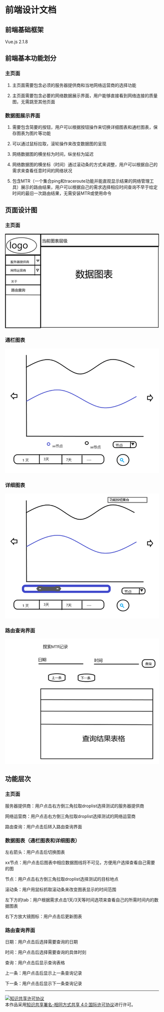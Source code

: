 # 前端设计文档

## 前端基础框架

Vue.js 2.1.8

## 前端基本功能划分

### 主页面

1. 主页面需要包含必须的服务器提供商和当地网络运营商的选择功能

2. 主页面需要包含必要的网络数据展示界面，用户能够直接看到网络连接的质量图，无需跳至其他页面  

### 数据图展示界面

1. 需要包含简要的按钮，用户可以根据按钮操作来切换详细图表和通栏图表，保存图表为图片等功能

2. 可以通过鼠标拉取，滚轮操作来改变数据图的呈现

3. 网络数据图的横坐标为时间，纵坐标为延迟

4. 网络数据图的横坐标（时间）通过滚动条的方式来调整，用户可以根据自己的需求来查看任意时间的网络状况

5. 包含MTR（一个集合ping和traceroute功能并能直观显示结果的网络管理工具）展示的路由结果，用户可以根据自己的需求选择相应时间查询不早于给定时间的最旧一次路由结果，无需安装MTR或使用命令

## 页面设计图

### 主页面

![MainPage](image/design1.png)

### 通栏图表

![Glance](image/design2.png)

### 详细图表

![Detail](image/design3.png)

### 路由查询界面

![Route](image/design4.png)

## 功能层次

### 主页面

服务器提供商：用户点击右方倒三角拉取droplist选择测试的服务器提供商

网络运营商：用户点击右方倒三角拉取droplist选择测试的网络运营商

路由查询：用户点击后转入路由查询界面

### 数据图表（通栏图表和详细图表）

左右箭头：用户点击后切换图表

xx节点：用户点击后图表中相应数据图线将不可见，方便用户选择查看自己需要的图

节点：用户点击右方倒三角拉取droplist选择测试的目标地点

滚动条：用户用鼠标抓取滚动条来改变图表显示的时间范围

左下方的tab：用户根据需求点击1天/3天等时间选项来查看自己的所需时间内的数据图表

右下方放大镜图标：用户点击后更新图表

### 路由查询界面

日期：用户点击后选择需要查询的日期

时间：用户点击后选择需要查询的具体时刻

查询：用户点击后显示查询表格

上一条：用户点击后显示上一条查询记录

下一条：用户点击后显示下一条查询记录

<hr>

<a rel="license" href="http://creativecommons.org/licenses/by-sa/4.0/"><img alt="知识共享许可协议" style="border-width:0" src="https://i.creativecommons.org/l/by-sa/4.0/88x31.png" /></a><br />本作品采用<a rel="license" href="http://creativecommons.org/licenses/by-sa/4.0/">知识共享署名-相同方式共享 4.0 国际许可协议</a>进行许可。